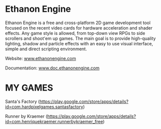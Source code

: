 Ethanon Engine
==============

Ethanon Engine is a free and cross-platform 2D game development tool focused on the recent video cards for hardware acceleration and shader effects. Any game style is allowed, from top-down view RPGs to side scrollers and shoot'em up games. The main goal is to provide high-quality lighting, shadow and particle effects with an easy to use visual interface, simple and direct scripting environment.

Website: www.ethanonengine.com 

Documentation: www.doc.ethanonengine.com

MY GAMES
==============
Santa's Factory (https://play.google.com/store/apps/details?id=com.hardpixelgames.santasfactory)

Runner by Kraemer (https://play.google.com/store/apps/details?id=com.henriquekraemer.runnerbykraemer_free)
